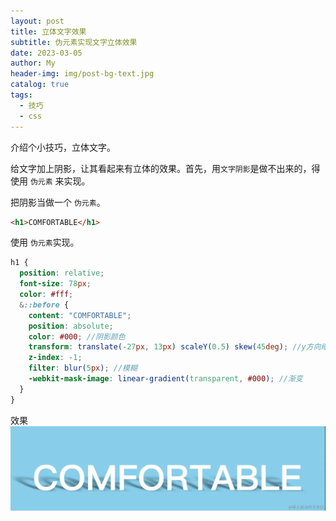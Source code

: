 ```yaml
---
layout: post
title: 立体文字效果
subtitle: 伪元素实现文字立体效果
date: 2023-03-05
author: My
header-img: img/post-bg-text.jpg
catalog: true
tags:
  - 技巧
  - css
---
```


介绍个小技巧，立体文字。

给文字加上阴影，让其看起来有立体的效果。首先，用`文字阴影`是做不出来的，得使用 `伪元素` 来实现。

把阴影当做一个 `伪元素`。

```html
<h1>COMFORTABLE</h1>
```

使用 `伪元素`实现。

```scss
h1 {
  position: relative;
  font-size: 78px;
  color: #fff;
  &::before {
    content: "COMFORTABLE";
    position: absolute;
    color: #000; //阴影颜色
    transform: translate(-27px, 13px) scaleY(0.5) skew(45deg); //y方向缩短 倾斜45度
    z-index: -1;
    filter: blur(5px); //模糊
    -webkit-mask-image: linear-gradient(transparent, #000); //渐变
  }
}
```

效果
![alt text](/img/text.jpg)
